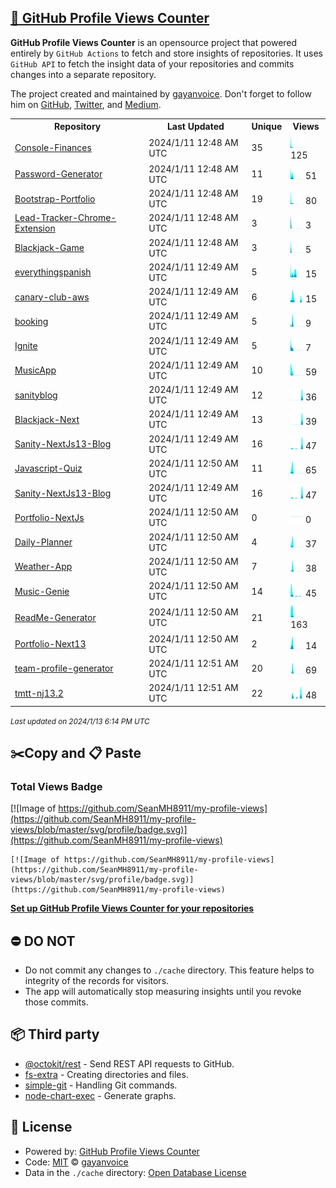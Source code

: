 ## [🚀 GitHub Profile Views Counter](https://github.com/gayanvoice/github-profile-views-counter)
**GitHub Profile Views Counter** is an opensource project that powered entirely by  `GitHub Actions` to fetch and store insights of repositories.
It uses `GitHub API` to fetch the insight data of your repositories and commits changes into a separate repository.

The project created and maintained by [gayanvoice](https://github.com/gayanvoice). Don't forget to follow him on [GitHub](https://github.com/gayanvoice), [Twitter](https://twitter.com/gayanvoice), and [Medium](https://gayanvoice.medium.com/).

<table>
	<tr>
		<th>
			Repository
		</th>
		<th>
			Last Updated
		</th>
		<th>
			Unique
		</th>
		<th>
			Views
		</th>
	</tr>
	<tr>
		<td>
			<a href="https://github.com/SeanMH8911/my-profile-views/tree/master/readme/584894968/year.md">
				Console-Finances
			</a>
		</td>
		<td>
			2024/1/11 12:48 AM UTC
		</td>
		<td>
			35
		</td>
		<td>
			<img alt="Response time graph" src="https://github.com/SeanMH8911/my-profile-views/raw/master/graph/584894968/small/year.png" height="20"> 125
		</td>
	</tr>
	<tr>
		<td>
			<a href="https://github.com/SeanMH8911/my-profile-views/tree/master/readme/585513310/year.md">
				Password-Generator
			</a>
		</td>
		<td>
			2024/1/11 12:48 AM UTC
		</td>
		<td>
			11
		</td>
		<td>
			<img alt="Response time graph" src="https://github.com/SeanMH8911/my-profile-views/raw/master/graph/585513310/small/year.png" height="20"> 51
		</td>
	</tr>
	<tr>
		<td>
			<a href="https://github.com/SeanMH8911/my-profile-views/tree/master/readme/583907672/year.md">
				Bootstrap-Portfolio
			</a>
		</td>
		<td>
			2024/1/11 12:48 AM UTC
		</td>
		<td>
			19
		</td>
		<td>
			<img alt="Response time graph" src="https://github.com/SeanMH8911/my-profile-views/raw/master/graph/583907672/small/year.png" height="20"> 80
		</td>
	</tr>
	<tr>
		<td>
			<a href="https://github.com/SeanMH8911/my-profile-views/tree/master/readme/580162553/year.md">
				Lead-Tracker-Chrome-Extension
			</a>
		</td>
		<td>
			2024/1/11 12:48 AM UTC
		</td>
		<td>
			3
		</td>
		<td>
			<img alt="Response time graph" src="https://github.com/SeanMH8911/my-profile-views/raw/master/graph/580162553/small/year.png" height="20"> 3
		</td>
	</tr>
	<tr>
		<td>
			<a href="https://github.com/SeanMH8911/my-profile-views/tree/master/readme/579362502/year.md">
				Blackjack-Game
			</a>
		</td>
		<td>
			2024/1/11 12:48 AM UTC
		</td>
		<td>
			3
		</td>
		<td>
			<img alt="Response time graph" src="https://github.com/SeanMH8911/my-profile-views/raw/master/graph/579362502/small/year.png" height="20"> 5
		</td>
	</tr>
	<tr>
		<td>
			<a href="https://github.com/SeanMH8911/my-profile-views/tree/master/readme/579332556/year.md">
				everythingspanish
			</a>
		</td>
		<td>
			2024/1/11 12:49 AM UTC
		</td>
		<td>
			5
		</td>
		<td>
			<img alt="Response time graph" src="https://github.com/SeanMH8911/my-profile-views/raw/master/graph/579332556/small/year.png" height="20"> 15
		</td>
	</tr>
	<tr>
		<td>
			<a href="https://github.com/SeanMH8911/my-profile-views/tree/master/readme/477172178/year.md">
				canary-club-aws
			</a>
		</td>
		<td>
			2024/1/11 12:49 AM UTC
		</td>
		<td>
			6
		</td>
		<td>
			<img alt="Response time graph" src="https://github.com/SeanMH8911/my-profile-views/raw/master/graph/477172178/small/year.png" height="20"> 15
		</td>
	</tr>
	<tr>
		<td>
			<a href="https://github.com/SeanMH8911/my-profile-views/tree/master/readme/467704558/year.md">
				booking
			</a>
		</td>
		<td>
			2024/1/11 12:49 AM UTC
		</td>
		<td>
			5
		</td>
		<td>
			<img alt="Response time graph" src="https://github.com/SeanMH8911/my-profile-views/raw/master/graph/467704558/small/year.png" height="20"> 9
		</td>
	</tr>
	<tr>
		<td>
			<a href="https://github.com/SeanMH8911/my-profile-views/tree/master/readme/345693723/year.md">
				Ignite
			</a>
		</td>
		<td>
			2024/1/11 12:49 AM UTC
		</td>
		<td>
			5
		</td>
		<td>
			<img alt="Response time graph" src="https://github.com/SeanMH8911/my-profile-views/raw/master/graph/345693723/small/year.png" height="20"> 7
		</td>
	</tr>
	<tr>
		<td>
			<a href="https://github.com/SeanMH8911/my-profile-views/tree/master/readme/344162179/year.md">
				MusicApp
			</a>
		</td>
		<td>
			2024/1/11 12:49 AM UTC
		</td>
		<td>
			10
		</td>
		<td>
			<img alt="Response time graph" src="https://github.com/SeanMH8911/my-profile-views/raw/master/graph/344162179/small/year.png" height="20"> 59
		</td>
	</tr>
	<tr>
		<td>
			<a href="https://github.com/SeanMH8911/my-profile-views/tree/master/readme/586923820/year.md">
				sanityblog
			</a>
		</td>
		<td>
			2024/1/11 12:49 AM UTC
		</td>
		<td>
			12
		</td>
		<td>
			<img alt="Response time graph" src="https://github.com/SeanMH8911/my-profile-views/raw/master/graph/586923820/small/year.png" height="20"> 36
		</td>
	</tr>
	<tr>
		<td>
			<a href="https://github.com/SeanMH8911/my-profile-views/tree/master/readme/588938614/year.md">
				Blackjack-Next
			</a>
		</td>
		<td>
			2024/1/11 12:49 AM UTC
		</td>
		<td>
			13
		</td>
		<td>
			<img alt="Response time graph" src="https://github.com/SeanMH8911/my-profile-views/raw/master/graph/588938614/small/year.png" height="20"> 39
		</td>
	</tr>
	<tr>
		<td>
			<a href="https://github.com/SeanMH8911/my-profile-views/tree/master/readme/590909651/year.md">
				Sanity-NextJs13-Blog
			</a>
		</td>
		<td>
			2024/1/11 12:49 AM UTC
		</td>
		<td>
			16
		</td>
		<td>
			<img alt="Response time graph" src="https://github.com/SeanMH8911/my-profile-views/raw/master/graph/590909651/small/year.png" height="20"> 47
		</td>
	</tr>
	<tr>
		<td>
			<a href="https://github.com/SeanMH8911/my-profile-views/tree/master/readme/592336177/year.md">
				Javascript-Quiz
			</a>
		</td>
		<td>
			2024/1/11 12:50 AM UTC
		</td>
		<td>
			11
		</td>
		<td>
			<img alt="Response time graph" src="https://github.com/SeanMH8911/my-profile-views/raw/master/graph/592336177/small/year.png" height="20"> 65
		</td>
	</tr>
	<tr>
		<td>
			<a href="https://github.com/SeanMH8911/my-profile-views/tree/master/readme/590909651/year.md">
				Sanity-NextJs13-Blog
			</a>
		</td>
		<td>
			2024/1/11 12:49 AM UTC
		</td>
		<td>
			16
		</td>
		<td>
			<img alt="Response time graph" src="https://github.com/SeanMH8911/my-profile-views/raw/master/graph/590909651/small/year.png" height="20"> 47
		</td>
	</tr>
	<tr>
		<td>
			<a href="https://github.com/SeanMH8911/my-profile-views/tree/master/readme/593131026/year.md">
				Portfolio-NextJs
			</a>
		</td>
		<td>
			2024/1/11 12:50 AM UTC
		</td>
		<td>
			0
		</td>
		<td>
			<img alt="Response time graph" src="https://github.com/SeanMH8911/my-profile-views/raw/master/graph/593131026/small/year.png" height="20"> 0
		</td>
	</tr>
	<tr>
		<td>
			<a href="https://github.com/SeanMH8911/my-profile-views/tree/master/readme/594692402/year.md">
				Daily-Planner
			</a>
		</td>
		<td>
			2024/1/11 12:50 AM UTC
		</td>
		<td>
			4
		</td>
		<td>
			<img alt="Response time graph" src="https://github.com/SeanMH8911/my-profile-views/raw/master/graph/594692402/small/year.png" height="20"> 37
		</td>
	</tr>
	<tr>
		<td>
			<a href="https://github.com/SeanMH8911/my-profile-views/tree/master/readme/597428815/year.md">
				Weather-App
			</a>
		</td>
		<td>
			2024/1/11 12:50 AM UTC
		</td>
		<td>
			7
		</td>
		<td>
			<img alt="Response time graph" src="https://github.com/SeanMH8911/my-profile-views/raw/master/graph/597428815/small/year.png" height="20"> 38
		</td>
	</tr>
	<tr>
		<td>
			<a href="https://github.com/SeanMH8911/my-profile-views/tree/master/readme/598566011/year.md">
				Music-Genie
			</a>
		</td>
		<td>
			2024/1/11 12:50 AM UTC
		</td>
		<td>
			14
		</td>
		<td>
			<img alt="Response time graph" src="https://github.com/SeanMH8911/my-profile-views/raw/master/graph/598566011/small/year.png" height="20"> 45
		</td>
	</tr>
	<tr>
		<td>
			<a href="https://github.com/SeanMH8911/my-profile-views/tree/master/readme/607769046/year.md">
				ReadMe-Generator
			</a>
		</td>
		<td>
			2024/1/11 12:50 AM UTC
		</td>
		<td>
			21
		</td>
		<td>
			<img alt="Response time graph" src="https://github.com/SeanMH8911/my-profile-views/raw/master/graph/607769046/small/year.png" height="20"> 163
		</td>
	</tr>
	<tr>
		<td>
			<a href="https://github.com/SeanMH8911/my-profile-views/tree/master/readme/598312434/year.md">
				Portfolio-Next13
			</a>
		</td>
		<td>
			2024/1/11 12:50 AM UTC
		</td>
		<td>
			2
		</td>
		<td>
			<img alt="Response time graph" src="https://github.com/SeanMH8911/my-profile-views/raw/master/graph/598312434/small/year.png" height="20"> 14
		</td>
	</tr>
	<tr>
		<td>
			<a href="https://github.com/SeanMH8911/my-profile-views/tree/master/readme/609850161/year.md">
				team-profile-generator
			</a>
		</td>
		<td>
			2024/1/11 12:51 AM UTC
		</td>
		<td>
			20
		</td>
		<td>
			<img alt="Response time graph" src="https://github.com/SeanMH8911/my-profile-views/raw/master/graph/609850161/small/year.png" height="20"> 69
		</td>
	</tr>
	<tr>
		<td>
			<a href="https://github.com/SeanMH8911/my-profile-views/tree/master/readme/609584170/year.md">
				tmtt-nj13.2
			</a>
		</td>
		<td>
			2024/1/11 12:51 AM UTC
		</td>
		<td>
			22
		</td>
		<td>
			<img alt="Response time graph" src="https://github.com/SeanMH8911/my-profile-views/raw/master/graph/609584170/small/year.png" height="20"> 48
		</td>
	</tr>
</table>

<small><i>Last updated on 2024/1/13 6:14 PM UTC</i></small>

## ✂️Copy and 📋 Paste
### Total Views Badge
[![Image of https://github.com/SeanMH8911/my-profile-views](https://github.com/SeanMH8911/my-profile-views/blob/master/svg/profile/badge.svg)](https://github.com/SeanMH8911/my-profile-views)

```readme
[![Image of https://github.com/SeanMH8911/my-profile-views](https://github.com/SeanMH8911/my-profile-views/blob/master/svg/profile/badge.svg)](https://github.com/SeanMH8911/my-profile-views)
```
[**Set up GitHub Profile Views Counter for your repositories**](https://github.com/gayanvoice/github-profile-views-counter)
## ⛔ DO NOT
- Do not commit any changes to `./cache` directory. This feature helps to integrity of the records for visitors.
- The app will automatically stop measuring insights until you revoke those commits.
## 📦 Third party

- [@octokit/rest](https://www.npmjs.com/package/@octokit/rest) - Send REST API requests to GitHub.
- [fs-extra](https://www.npmjs.com/package/fs-extra) - Creating directories and files.
- [simple-git](https://www.npmjs.com/package/simple-git) - Handling Git commands.
- [node-chart-exec](https://www.npmjs.com/package/node-chart-exec) - Generate graphs.
## 📄 License
- Powered by: [GitHub Profile Views Counter](https://github.com/gayanvoice/github-profile-views-counter)
- Code: [MIT](./LICENSE) © [gayanvoice](https://github.com/gayanvoice)
- Data in the `./cache` directory: [Open Database License](https://opendatacommons.org/licenses/odbl/1-0/)